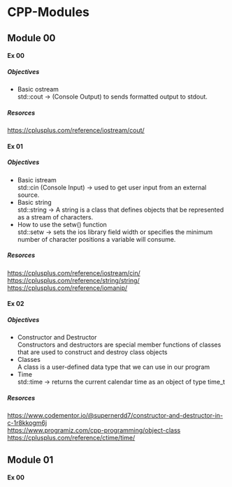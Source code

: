 # CPP-Modules

## Module 00

#### Ex 00
##### Objectives
* Basic ostream  
std::cout -> (Console Output) to sends formatted output to stdout.

##### Resorces  
https://cplusplus.com/reference/iostream/cout/

#### Ex 01
##### Objectives
* Basic istream  
std::cin (Console Input) -> used to get user input from an external source.  
* Basic string  
std::string -> A string is a class that defines objects that be represented as a stream of characters.    
* How to use the setw() function  
std::setw -> sets the ios library field width or specifies the minimum number of character positions a variable will consume.

##### Resorces  
https://cplusplus.com/reference/iostream/cin/  
https://cplusplus.com/reference/string/string/  
https://cplusplus.com/reference/iomanip/

#### Ex 02
##### Objectives 
* Constructor and Destructor  
Constructors and destructors are special member functions of classes that are used to construct and destroy class objects
* Classes  
A class is a user-defined data type that we can use in our program
* Time  
std::time ->  returns the current calendar time as an object of type time_t

##### Resorces  
https://www.codementor.io/@supernerdd7/constructor-and-destructor-in-c-1r8kkogm6j  
https://www.programiz.com/cpp-programming/object-class  
https://cplusplus.com/reference/ctime/time/

## Module 01

#### Ex 00
